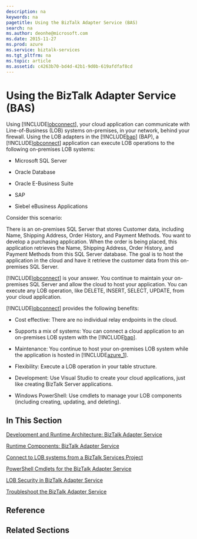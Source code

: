 ```yaml
---
description: na
keywords: na
pagetitle: Using the BizTalk Adapter Service (BAS)
search: na
ms.author: deonhe@microsoft.com
ms.date: 2015-11-27
ms.prod: azure
ms.service: biztalk-services
ms.tgt_pltfrm: na
ms.topic: article
ms.assetid: c4263b70-bd4d-42b1-9d0b-619afdfaf8cd
---
```

# Using the BizTalk Adapter Service (BAS)
Using [!INCLUDE[lobconnect](/Token/lobconnect_md.md)], your cloud application can communicate with Line-of-Business (LOB) systems on-premises, in your network, behind your firewall. Using the LOB adapters in the [!INCLUDE[bap](/Token/bap_md.md)] (BAP), a [!INCLUDE[lobconnect](/Token/lobconnect_md.md)] application can execute LOB operations to the following on-premises LOB systems:

- Microsoft SQL Server

- Oracle Database

- Oracle E-Business Suite

- SAP

- Siebel eBusiness Applications

Consider this scenario:

There is an on-premises SQL Server that stores Customer data, including Name, Shipping Address, Order History, and Payment Methods. You want to develop a purchasing application. When the order is being placed, this application retrieves the Name, Shipping Address, Order History, and Payment Methods from this SQL Server database. The goal is to host the application in the cloud and have it retrieve the customer data from this on-premises SQL Server.

[!INCLUDE[lobconnect](/Token/lobconnect_md.md)] is your answer. You continue to maintain your on-premises SQL Server and allow the cloud to host your application. You can execute any LOB operation, like DELETE, INSERT, SELECT, UPDATE, from your cloud application.

[!INCLUDE[lobconnect](/Token/lobconnect_md.md)] provides the following benefits:

- Cost effective: There are no individual relay endpoints in the cloud.

- Supports a mix of systems: You can connect a cloud application to an on-premises LOB system with the [!INCLUDE[bap](/Token/bap_md.md)].

- Maintenance: You continue to host your on-premises LOB system while the application is hosted in [!INCLUDE[azure_1](/Token/azure_1_md.md)].

- Flexibility: Execute a LOB operation in your table structure.

- Development: Use Visual Studio to create your cloud applications, just like creating BizTalk Server applications.

- Windows PowerShell: Use cmdlets to manage your LOB components (including creating, updating, and deleting).

## In This Section
[Development and Runtime Architecture: BizTalk Adapter Service](/Topic/Development_and_Runtime_Architecture__BizTalk_Adapter_Service.md)

[Runtime Components: BizTalk Adapter Service](/Topic/Runtime_Components__BizTalk_Adapter_Service.md)

[Connect to LOB systems from a BizTalk Services Project](/Topic/Connect_to_LOB_systems_from_a_BizTalk_Services_Project.md)

[PowerShell Cmdlets for the BizTalk Adapter Service](/Topic/PowerShell_Cmdlets_for_the_BizTalk_Adapter_Service.md)

[LOB Security in BizTalk Adapter Service](/Topic/LOB_Security_in_BizTalk_Adapter_Service.md)

[Troubleshoot the BizTalk Adapter Service](/Topic/Troubleshoot_the_BizTalk_Adapter_Service.md)

## Reference

## Related Sections
